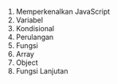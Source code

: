 1. Memperkenalkan JavaScript
2. Variabel
3. Kondisional
4. Perulangan
5. Fungsi
6. Array
7. Object
8. Fungsi Lanjutan
